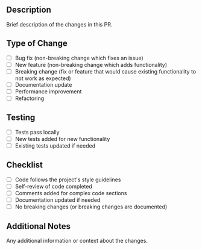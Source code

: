 ## Description

Brief description of the changes in this PR.

## Type of Change

- [ ] Bug fix (non-breaking change which fixes an issue)
- [ ] New feature (non-breaking change which adds functionality)
- [ ] Breaking change (fix or feature that would cause existing functionality to not work as expected)
- [ ] Documentation update
- [ ] Performance improvement
- [ ] Refactoring

## Testing

- [ ] Tests pass locally
- [ ] New tests added for new functionality
- [ ] Existing tests updated if needed

## Checklist

- [ ] Code follows the project's style guidelines
- [ ] Self-review of code completed
- [ ] Comments added for complex code sections
- [ ] Documentation updated if needed
- [ ] No breaking changes (or breaking changes are documented)

## Additional Notes

Any additional information or context about the changes.

